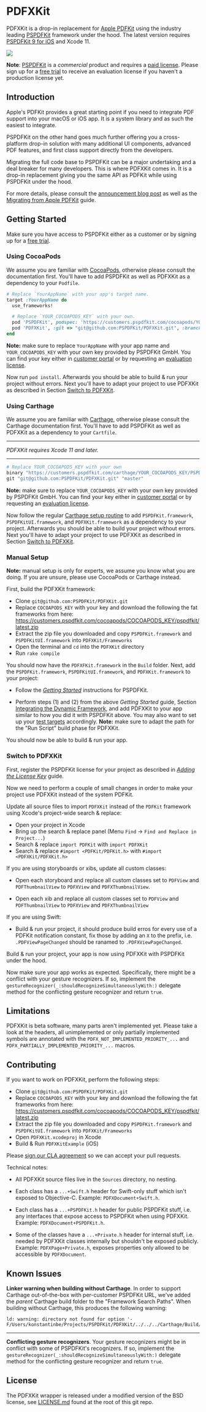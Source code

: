 # PDFXKit

PDFXKit is a drop-in replacement for [Apple
PDFKit](https://developer.apple.com/documentation/pdfkit) using the industry
leading [PSPDFKit](http://pspdfkit.com) framework under the hood. The latest
version requires [PSPDFKit 9 for
iOS](https://pspdfkit.com/blog/2019/pspdfkit-ios-9/) and Xcode 11.

[![](https://pspdfkit.com/images/blog/2017/pdfxkit/pdfxkit-d6c93578.png)](https://pspdfkit.com/blog/2017/introducing-pdfxkit/)

**Note**: [PSPDFKit](http://pspdfkit.com) is a *commercial* product and requires
a [paid license](https://pspdfkit.com/sales/). Please sign up for a [free trial](http://pspdfkit.com/try)
to receive an evaluation license if you haven't a production license yet.

## Introduction

Apple's PDFKit provides a great starting point if you need to integrate PDF
support into your macOS or iOS app. It is a system library and as such the
easiest to integrate.

PSPDFKit on the other hand goes much further offering you a cross-platform
drop-in solution with many additional UI components, advanced PDF features,
and first class support directly from the developers.

Migrating the full code base to PSPDFKit can be a major undertaking and a deal
breaker for many developers. This is where PDFXKit comes in. It is a drop-in
replacement giving you the same API as PDFKit while using PSPDFKit under the
hood.

For more details, please consult the
[announcement blog post](https://pspdfkit.com/blog/2017/introducing-pdfxkit/)
as well as the
[Migrating from Apple PDFKit](https://pspdfkit.com/guides/ios/current/migration-guides/migrating-from-apple-pdfkit/)
guide.

## Getting Started

Make sure you have access to PSPDFKit either as a customer or by signing up for
a [free trial](https://pspdfkit.com/try/).

### Using CocoaPods

We assume you are familiar with [CocoaPods](https://cocoapods.org), otherwise
please consult the documentation first. You'll have to add PSPDFKit as well as
PDFXKit as a dependency to your `Podfile`.

``` Ruby
# Replace `YourAppName` with your app's target name.
target :YourAppName do
  use_frameworks!

  # Replace `YOUR_COCOAPODS_KEY` with your own.
  pod 'PSPDFKit', podspec: 'https://customers.pspdfkit.com/cocoapods/YOUR_COCOAPODS_KEY/latest.podspec'
  pod 'PDFXKit', :git => "git@github.com:PSPDFKit/PDFXKit.git", :branch => "master"
end
```

**Note:** make sure to replace `YourAppName` with your app name and
`YOUR_COCOAPODS_KEY` with your own key provided by PSPDFKit GmbH. You can find
your key either in [customer portal](https://customers.pspdfkit.com/) or by
requesting an [evaluation license](https://pspdfkit.com/try/).

Now run `pod install`. Afterwards you should be able to build & run your project
without errors. Next you'll have to adapt your project to use PDFXKit as
described in Section [Switch to PDFXKit](#switch-to-pdfxkit).

### Using Carthage

We assume you are familiar with
[Carthage](https://github.com/Carthage/Carthage), otherwise please consult the
Carthage documentation first. You'll have to add PSPDFKit as well as PDFXKit as
a dependency to your `Cartfile`.

--------------------------------------------------------------------------------

*PDFXKit requires Xcode 11 and later.*

--------------------------------------------------------------------------------

``` Ruby
# Replace YOUR_COCOAPODS_KEY with your own
binary "https://customers.pspdfkit.com/carthage/YOUR_COCOAPODS_KEY/PSPDFKit.json"
git "git@github.com:PSPDFKit/PDFXKit.git" "master"
```

**Note:** make sure to replace `YOUR_COCOAPODS_KEY` with your own key provided
by PSPDFKit GmbH. You can find your key either in [customer
portal](https://customers.pspdfkit.com/) or by requesting an
[evaluation license](https://pspdfkit.com/try/).

Now follow the regular [Carthage setup routine](https://github.com/Carthage/Carthage#if-youre-building-for-ios-tvos-or-watchos)
to add `PSPDFKit.framework`, `PSPDFKitUI.framework`, and `PDFXKit.framework` as a dependency to your
project. Afterwards you should be able to build your project without errors.
Next you'll have to adapt your project to use PDFXKit as described in Section
[Switch to PDFXKit](#switch-to-pdfxkit).

### Manual Setup

**Note:** manual setup is only for experts, we assume you know what you are
doing. If you are unsure, please use CocoaPods or Carthage instead.

First, build the PDFXKit framework:

* Clone `git@github.com:PSPDFKit/PDFXKit.git`
* Replace `COCOAPODS_KEY` with your key and download the following the fat frameworks from here: https://customers.pspdfkit.com/cocoapods/COCOAPODS_KEY/pspdfkit/latest.zip
* Extract the zip file you downloaded and copy `PSPDFKit.framework` and `PSPDFKitUI.framework` into `PDFXKit/Frameworks`
* Open the terminal and `cd` into the `PDFXKit` directory
* Run `rake compile`

You should now have the `PDFXFKit.framework` in the `Build` folder. Next, add
the `PSPDFKit.framework`, `PSPDFKitUI.framework`, and `PDFXKit.framework` to your project:

* Follow the [*Getting Started*](https://pspdfkit.com/guides/ios/current/getting-started/integrating-pspdfkit/) instructions for PSPDFKit.

* Perform steps (1) and (2) from the above *Getting Started* guide, Section
  [Integrating the Dynamic Framework](https://pspdfkit.com/guides/ios/current/getting-started/integrating-pspdfkit/#toc_integrating-the-dynamic-framework),
  and add PDFXKit to your app similar to how you did it with PSPDFKit above. You
  may also want to set up your [test targets](https://pspdfkit.com/guides/ios/current/getting-started/integrating-pspdfkit/#toc_test-targets) accordingly.
  **Note:** make sure to adapt the path for the "Run Script" build phase for PDFXKit.

You should now be able to build & run your app.

### Switch to PDFXKit

First, register the PSPDFKit license for your project as described in
[*Adding the License
Key*](https://pspdfkit.com/guides/ios/current/getting-started/adding-the-license-key/)
guide.

Now we need to perform a couple of small changes in order to make your project use
PDFXKit instead of the system PDFKit.

Update all source files to import `PDFXKit` instead of the `PDFKit`
framework using Xcode's project-wide search & replace:

* Open your project in Xcode
* Bring up the search & replace panel (Menu `Find` -> `Find and Replace in Project...`)
* Search & replace `import PDFKit` with `import PDFXKit`
* Search & replace `#import <PDFKit/PDFKit.h>` with `#import <PDFXKit/PDFXKit.h>`

If you are using storyboards or xibs, update all custom classes:

* Open each storyboard and replace all custom classes set to `PDFView` and
  `PDFThumbnailView` to `PDFXView` and `PDFXThumbnailView`.

* Open each xib and replace all custom classes set to `PDFView` and
  `PDFThumbnailView` to `PDFXView` and `PDFXThumbnailView`

If you are using Swift:

* Build & run your project, it should produce build erros for every use of a
  PDFKit notification constant, fix those by adding an `X` to the prefix, i.e.
  `.PDFViewPageChanged` should be ranamed to `.PDFXViewPageChanged`.

Build & run your project, your app is now using PDFXKit with PSPDFKit under the
hood.

Now make sure your app works as expected. Specifically, there might be a
conflict with your gesture recognizers. If so, implement the
`gestureRecognizer(_:shouldRecognizeSimultaneouslyWith:)` delegate method
for the conflicting gesture recognizer and return `true`.

## Limitations

PDFXKit is beta software, many parts aren't implemented yet. Please take a
look at the headers, all unimplemented or only partially implemented symbols are
annotated with the `PDFX_NOT_IMPLEMENTED_PRIORITY_...` and
`PDFX_PARTIALLY_IMPLEMENTED_PRIORITY_...` macros.

## Contributing

If you want to work on PDFXKit, perform the following steps:

* Clone `git@github.com:PSPDFKit/PDFXKit.git`
* Replace `COCOAPODS_KEY` with your key and download the following the fat frameworks from here: https://customers.pspdfkit.com/cocoapods/COCOAPODS_KEY/pspdfkit/latest.zip
* Extract the zip file you downloaded and copy `PSPDFKit.framework` and `PSPDFKitUI.framework` into `PDFXKit/Frameworks`
* Open `PDFXKit.xcodeproj` in Xcode
* Build & Run `PDFXKitExample` (iOS)

Please [sign our CLA agreement](https://pspdfkit.com/guides/web/current/miscellaneous/contributing/) so we can accept your pull requests.

Technical notes:

* All PDFXKit source files live in the `Sources` directory, no nesting.

* Each class has a `...+Swift.h` header for Swift-only stuff which isn't exposed
  to Objective-C. Example: `PDFXDocument+Swift.h`.

* Each class has a `...+PSPDFKit.h` header for public PSPDFKit stuff, i.e. any
  interfaces that expose access to PSPDFKit when using PDFXKit. Example:
  `PDFXDocument+PSPDFKit.h`.

* Some of the classes have a `...+Private.h` header for internal stuff, i.e.
  needed by PDFXKit classes internally but shouldn't be exposed publicly.
  Example: `PDFXPage+Private.h`, exposes properties only allowed to be
  accessible by `PDFXDocument`.

## Known Issues

**Linker warning when building without Carthage**. In order to support Carthage
out-of-the-box with per-customer PSPDFKit URL, we've added the _parent_
Carthage build folder to the "Framework Search Paths". When building without
Carthage, this produces the following warning:

```
ld: warning: directory not found for option '-F/Users/konstantinbe/Projects/PSPDFKit/PDFXKit/../../../Carthage/Build/iOS'
```

--------------------------------------------------------------------------------

**Conflicting gesture recognizers**. Your gesture recognizers might be in
conflict with some of PSPDFKit's recognizers. If so, implement the
`gestureRecognizer(_:shouldRecognizeSimultaneouslyWith:)` delegate method
for the conflicting gesture recognizer and return `true`.

## License

The PDFXKit wrapper is released under a modified version of the BSD license, see
[LICENSE.md](LICENSE.md) found at the root of this git repo.
